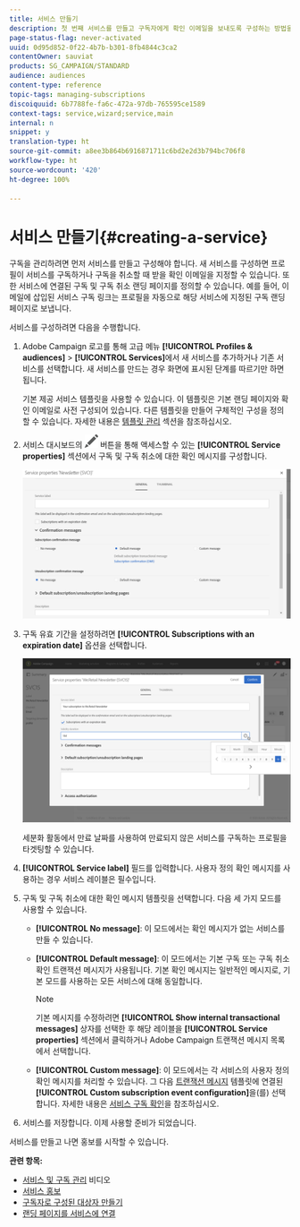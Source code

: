 ```yaml
---
title: 서비스 만들기
description: 첫 번째 서비스를 만들고 구독자에게 확인 이메일을 보내도록 구성하는 방법을 알아봅니다.
page-status-flag: never-activated
uuid: 0d95d852-0f22-4b7b-b301-8fb4844c3ca2
contentOwner: sauviat
products: SG_CAMPAIGN/STANDARD
audience: audiences
content-type: reference
topic-tags: managing-subscriptions
discoiquuid: 6b7788fe-fa6c-472a-97db-765595ce1589
context-tags: service,wizard;service,main
internal: n
snippet: y
translation-type: ht
source-git-commit: a8ee3b864b6916871711c6bd2e2d3b794bc706f8
workflow-type: ht
source-wordcount: '420'
ht-degree: 100%

---
```



# 서비스 만들기{#creating-a-service}

구독을 관리하려면 먼저 서비스를 만들고 구성해야 합니다. 새 서비스를 구성하면 프로필이 서비스를 구독하거나 구독을 취소할 때 받을 확인 이메일을 지정할 수 있습니다. 또한 서비스에 연결된 구독 및 구독 취소 랜딩 페이지를 정의할 수 있습니다. 예를 들어, 이메일에 삽입된 서비스 구독 링크는 프로필을 자동으로 해당 서비스에 지정된 구독 랜딩 페이지로 보냅니다.

서비스를 구성하려면 다음을 수행합니다. 

1. Adobe Campaign 로고를 통해 고급 메뉴 **[!UICONTROL Profiles & audiences]** > **[!UICONTROL Services]**&#x200B;에서 새 서비스를 추가하거나 기존 서비스를 선택합니다. 새 서비스를 만드는 경우 화면에 표시된 단계를 따르기만 하면 됩니다.

   기본 제공 서비스 템플릿을 사용할 수 있습니다. 이 템플릿은 기본 랜딩 페이지와 확인 이메일로 사전 구성되어 있습니다. 다른 템플릿을 만들어 구체적인 구성을 정의할 수 있습니다. 자세한 내용은 [템플릿 관리](../../start/using/marketing-activity-templates.md) 섹션을 참조하십시오.

1. 서비스 대시보드의 ![](assets/edit_darkgrey-24px.png) 버튼을 통해 액세스할 수 있는 **[!UICONTROL Service properties]** 섹션에서 구독 및 구독 취소에 대한 확인 메시지를 구성합니다.

   ![](assets/lp_service_parameters.png)

1. 구독 유효 기간을 설정하려면 **[!UICONTROL Subscriptions with an expiration date]** 옵션을 선택합니다.

   ![](assets/lp_service_expiration.png)

   세분화 활동에서 만료 날짜를 사용하여 만료되지 않은 서비스를 구독하는 프로필을 타겟팅할 수 있습니다.

1. **[!UICONTROL Service label]** 필드를 입력합니다. 사용자 정의 확인 메시지를 사용하는 경우 서비스 레이블은 필수입니다.

1. 구독 및 구독 취소에 대한 확인 메시지 템플릿을 선택합니다. 다음 세 가지 모드를 사용할 수 있습니다.

   * **[!UICONTROL No message]**: 이 모드에서는 확인 메시지가 없는 서비스를 만들 수 있습니다.
   * **[!UICONTROL Default message]**: 이 모드에서는 기본 구독 또는 구독 취소 확인 트랜잭션 메시지가 사용됩니다. 기본 확인 메시지는 일반적인 메시지로, 기본 모드를 사용하는 모든 서비스에 대해 동일합니다.

      >[!NOTE]
      >
      >기본 메시지를 수정하려면 **[!UICONTROL Show internal transactional messages]** 상자를 선택한 후 해당 레이블을 **[!UICONTROL Service properties]** 섹션에서 클릭하거나 Adobe Campaign 트랜잭션 메시지 목록에서 선택합니다.

   * **[!UICONTROL Custom message]**: 이 모드에서는 각 서비스의 사용자 정의 확인 메시지를 처리할 수 있습니다. 그 다음 [트랜잭션 메시지](../../channels/using/about-transactional-messaging.md) 템플릿에 연결된 **[!UICONTROL Custom subscription event configuration]**&#x200B;을(를) 선택합니다. 자세한 내용은 [서비스 구독 확인](../../audiences/using/confirming-subscription-to-a-service.md)을 참조하십시오.

1. 서비스를 저장합니다. 이제 사용할 준비가 되었습니다.

서비스를 만들고 나면 홍보를 시작할 수 있습니다.

**관련 항목:**

* [서비스 및 구독 관리](https://docs.adobe.com/content/help/ko-KR/campaign-standard-learn/tutorials/profiles-and-audiences/services-and-subscriptions.html) 비디오
* [서비스 홍보](../../audiences/using/promoting-a-service.md)
* [구독자로 구성된 대상자 만들기](../../audiences/using/creating-audiences.md#creating-list-audiences)
* [랜딩 페이지를 서비스에 연결](../../channels/using/configuring-landing-page.md#linking-a-landing-page-to-a-service)
